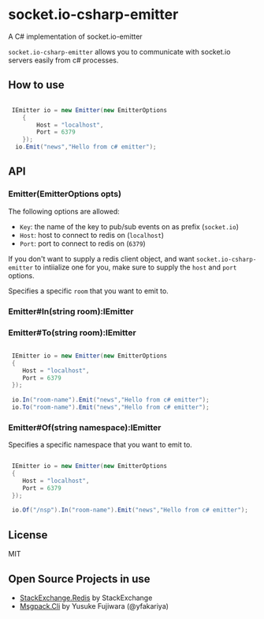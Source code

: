 socket.io-csharp-emitter
=========================

A C# implementation of socket.io-emitter

`socket.io-csharp-emitter` allows you to communicate with socket.io servers
easily from c# processes.

## How to use

```cs

 IEmitter io = new Emitter(new EmitterOptions
    {
        Host = "localhost",
        Port = 6379
    });
  io.Emit("news","Hello from c# emitter");
```

## API

### Emitter(EmitterOptions opts)

The following options are allowed:

- `Key`: the name of the key to pub/sub events on as prefix (`socket.io`)
- `Host`: host to connect to redis on (`localhost`)
- `Port`: port to connect to redis on (`6379`)

If you don't want to supply a redis client object, and want
`socket.io-csharp-emitter` to intiialize one for you, make sure to supply the
`host` and `port` options.

Specifies a specific `room` that you want to emit to.

### Emitter#In(string room):IEmitter
### Emitter#To(string room):IEmitter
```cs

 IEmitter io = new Emitter(new EmitterOptions
 {
    Host = "localhost",
    Port = 6379
 });
    
 io.In("room-name").Emit("news","Hello from c# emitter");
 io.To("room-name").Emit("news","Hello from c# emitter");
```

### Emitter#Of(string namespace):IEmitter
Specifies a specific namespace that you want to emit to.
```cs

 IEmitter io = new Emitter(new EmitterOptions
 {
    Host = "localhost",
    Port = 6379
 });
    
 io.Of("/nsp").In("room-name").Emit("news","Hello from c# emitter");
```


## License

MIT


Open Source Projects in use
---------------------
* [StackExchange.Redis](https://github.com/StackExchange/StackExchange.Redis) by StackExchange
* [Msgpack.Cli](https://github.com/msgpack/msgpack-cli) by Yusuke Fujiwara (@yfakariya)
